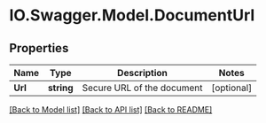 # IO.Swagger.Model.DocumentUrl
## Properties

Name | Type | Description | Notes
------------ | ------------- | ------------- | -------------
**Url** | **string** | Secure URL of the document | [optional] 

[[Back to Model list]](../README.md#documentation-for-models) [[Back to API list]](../README.md#documentation-for-api-endpoints) [[Back to README]](../README.md)

